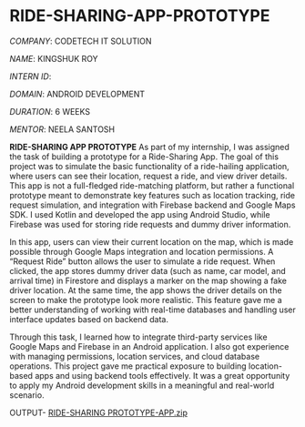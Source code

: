 # RIDE-SHARING-APP-PROTOTYPE
*COMPANY*: CODETECH IT SOLUTION

*NAME*: KINGSHUK ROY

*INTERN ID*:

*DOMAIN*: ANDROID DEVELOPMENT

*DURATION*: 6 WEEKS

*MENTOR*: NEELA SANTOSH

**RIDE-SHARING APP PROTOTYPE**
As part of my internship, I was assigned the task of building a prototype for a Ride-Sharing App. The goal of this project was to simulate the basic functionality of a ride-hailing application, where users can see their location, request a ride, and view driver details. This app is not a full-fledged ride-matching platform, but rather a functional prototype meant to demonstrate key features such as location tracking, ride request simulation, and integration with Firebase backend and Google Maps SDK. I used Kotlin and developed the app using Android Studio, while Firebase was used for storing ride requests and dummy driver information.

In this app, users can view their current location on the map, which is made possible through Google Maps integration and location permissions. A “Request Ride” button allows the user to simulate a ride request. When clicked, the app stores dummy driver data (such as name, car model, and arrival time) in Firestore and displays a marker on the map showing a fake driver location. At the same time, the app shows the driver details on the screen to make the prototype look more realistic. This feature gave me a better understanding of working with real-time databases and handling user interface updates based on backend data.

Through this task, I learned how to integrate third-party services like Google Maps and Firebase in an Android application. I also got experience with managing permissions, location services, and cloud database operations. This project gave me practical exposure to building location-based apps and using backend tools effectively. It was a great opportunity to apply my Android development skills in a meaningful and real-world scenario.






OUTPUT-
[RIDE-SHARING PROTOTYPE-APP.zip](https://github.com/user-attachments/files/21297817/RIDE-SHARING.PROTOTYPE-APP.zip)
